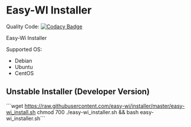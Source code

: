 # Easy-WI Installer

Quality Code: [![Codacy Badge](https://api.codacy.com/project/badge/Grade/577d1ee61d234585968cc5acbfb2a726)](https://www.codacy.com/app/Lacrimosa99/Easy-WI_Installer?utm_source=github.com&amp;utm_medium=referral&amp;utm_content=easy-wi/installer&amp;utm_campaign=Badge_Grade)

Easy-Wi Installer

Supported OS:
  - Debian
  - Ubuntu
  - CentOS
  
  ## Unstable Installer (Developer Version)
  
  ´´´wget https://raw.githubusercontent.com/easy-wi/installer/master/easy-wi_install.sh
  chmod 700 ./easy-wi_installer.sh && bash easy-wi_installer.sh```
